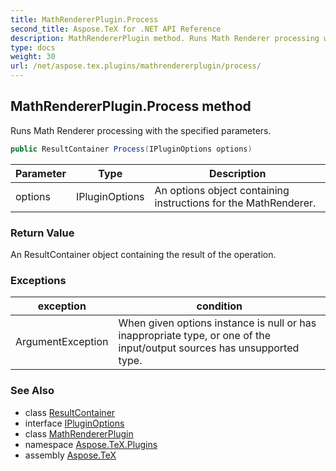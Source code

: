 ```yaml
---
title: MathRendererPlugin.Process
second_title: Aspose.TeX for .NET API Reference
description: MathRendererPlugin method. Runs Math Renderer processing with the specified parameters
type: docs
weight: 30
url: /net/aspose.tex.plugins/mathrendererplugin/process/
---
```

## MathRendererPlugin.Process method

Runs Math Renderer processing with the specified parameters.

```csharp
public ResultContainer Process(IPluginOptions options)
```

| Parameter | Type | Description |
| --- | --- | --- |
| options | IPluginOptions | An options object containing instructions for the MathRenderer. |

### Return Value

An ResultContainer object containing the result of the operation.

### Exceptions

| exception | condition |
| --- | --- |
| ArgumentException | When given options instance is null or has inappropriate type, or one of the input/output sources has unsupported type. |

### See Also

* class [ResultContainer](../../resultcontainer/)
* interface [IPluginOptions](../../ipluginoptions/)
* class [MathRendererPlugin](../)
* namespace [Aspose.TeX.Plugins](../../mathrendererplugin/)
* assembly [Aspose.TeX](../../../)


